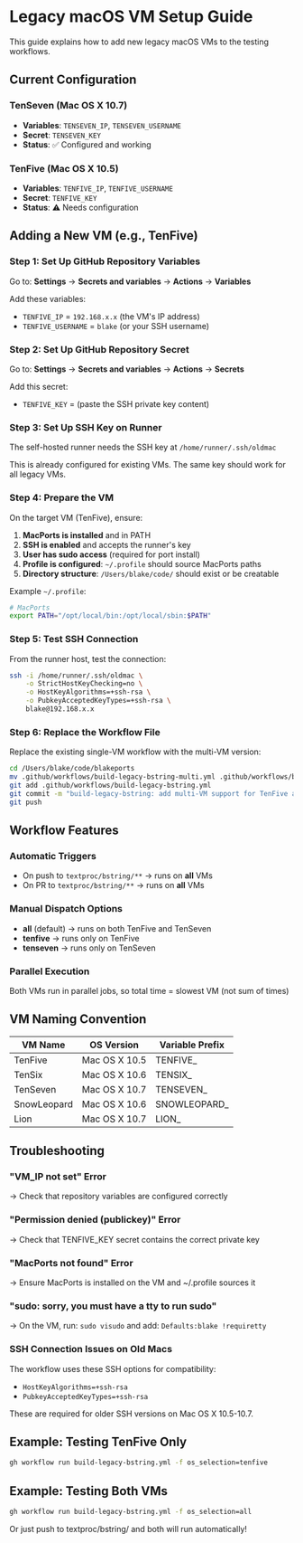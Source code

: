 # Legacy macOS VM Setup Guide

This guide explains how to add new legacy macOS VMs to the testing workflows.

## Current Configuration

### TenSeven (Mac OS X 10.7)
- **Variables**: `TENSEVEN_IP`, `TENSEVEN_USERNAME`
- **Secret**: `TENSEVEN_KEY`
- **Status**: ✅ Configured and working

### TenFive (Mac OS X 10.5)  
- **Variables**: `TENFIVE_IP`, `TENFIVE_USERNAME`
- **Secret**: `TENFIVE_KEY`
- **Status**: ⚠️ Needs configuration

## Adding a New VM (e.g., TenFive)

### Step 1: Set Up GitHub Repository Variables

Go to: **Settings** → **Secrets and variables** → **Actions** → **Variables**

Add these variables:
- `TENFIVE_IP` = `192.168.x.x` (the VM's IP address)
- `TENFIVE_USERNAME` = `blake` (or your SSH username)

### Step 2: Set Up GitHub Repository Secret

Go to: **Settings** → **Secrets and variables** → **Actions** → **Secrets**

Add this secret:
- `TENFIVE_KEY` = (paste the SSH private key content)

### Step 3: Set Up SSH Key on Runner

The self-hosted runner needs the SSH key at `/home/runner/.ssh/oldmac`

This is already configured for existing VMs. The same key should work for all legacy VMs.

### Step 4: Prepare the VM

On the target VM (TenFive), ensure:

1. **MacPorts is installed** and in PATH
2. **SSH is enabled** and accepts the runner's key
3. **User has sudo access** (required for port install)
4. **Profile is configured**: `~/.profile` should source MacPorts paths
5. **Directory structure**: `/Users/blake/code/` should exist or be creatable

Example `~/.profile`:
```bash
# MacPorts
export PATH="/opt/local/bin:/opt/local/sbin:$PATH"
```

### Step 5: Test SSH Connection

From the runner host, test the connection:
```bash
ssh -i /home/runner/.ssh/oldmac \
    -o StrictHostKeyChecking=no \
    -o HostKeyAlgorithms=+ssh-rsa \
    -o PubkeyAcceptedKeyTypes=+ssh-rsa \
    blake@192.168.x.x
```

### Step 6: Replace the Workflow File

Replace the existing single-VM workflow with the multi-VM version:
```bash
cd /Users/blake/code/blakeports
mv .github/workflows/build-legacy-bstring-multi.yml .github/workflows/build-legacy-bstring.yml
git add .github/workflows/build-legacy-bstring.yml
git commit -m "build-legacy-bstring: add multi-VM support for TenFive and TenSeven"
git push
```

## Workflow Features

### Automatic Triggers
- On push to `textproc/bstring/**` → runs on **all** VMs
- On PR to `textproc/bstring/**` → runs on **all** VMs

### Manual Dispatch Options
- **all** (default) → runs on both TenFive and TenSeven
- **tenfive** → runs only on TenFive
- **tenseven** → runs only on TenSeven

### Parallel Execution
Both VMs run in parallel jobs, so total time = slowest VM (not sum of times)

## VM Naming Convention

| VM Name  | OS Version      | Variable Prefix |
|----------|-----------------|-----------------|
| TenFive  | Mac OS X 10.5   | TENFIVE_        |
| TenSix   | Mac OS X 10.6   | TENSIX_         |
| TenSeven | Mac OS X 10.7   | TENSEVEN_       |
| SnowLeopard | Mac OS X 10.6 | SNOWLEOPARD_  |
| Lion     | Mac OS X 10.7   | LION_           |

## Troubleshooting

### "VM_IP not set" Error
→ Check that repository variables are configured correctly

### "Permission denied (publickey)" Error  
→ Check that TENFIVE_KEY secret contains the correct private key

### "MacPorts not found" Error
→ Ensure MacPorts is installed on the VM and ~/.profile sources it

### "sudo: sorry, you must have a tty to run sudo"
→ On the VM, run: `sudo visudo` and add: `Defaults:blake !requiretty`

### SSH Connection Issues on Old Macs
The workflow uses these SSH options for compatibility:
- `HostKeyAlgorithms=+ssh-rsa`
- `PubkeyAcceptedKeyTypes=+ssh-rsa`

These are required for older SSH versions on Mac OS X 10.5-10.7.

## Example: Testing TenFive Only

```bash
gh workflow run build-legacy-bstring.yml -f os_selection=tenfive
```

## Example: Testing Both VMs

```bash
gh workflow run build-legacy-bstring.yml -f os_selection=all
```

Or just push to textproc/bstring/ and both will run automatically!

